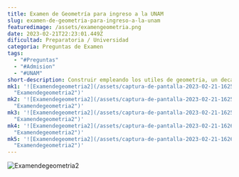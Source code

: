 ```yaml
---
title: Examen de Geometría para ingreso a la UNAM
slug: examen-de-geometria-para-ingreso-a-la-unam
featuredimage: /assets/examengeometria.png
date: 2023-02-21T22:23:01.449Z
dificultad: Preparatoria / Universidad
categoria: Preguntas de Examen
tags:
  - "#Preguntas"
  - "#Admision"
  - "#UNAM"
short-description: C﻿onstruir empleando los utiles de geometria, un decagoo regular ABCDEFHIJ
mk1: '![Examendegeometria2](/assets/captura-de-pantalla-2023-02-21-162501.jpg
  "Examendegeometria2")'
mk2: '![Examendegeometria2](/assets/captura-de-pantalla-2023-02-21-162516.jpg
  "Examendegeometria2")'
mk3: '![Examendegeometria2](/assets/captura-de-pantalla-2023-02-21-162532.jpg
  "Examendegeometria2")'
mk4: '![Examendegeometria2](/assets/captura-de-pantalla-2023-02-21-162604.jpg
  "Examendegeometria2")'
mk5: '![Examendegeometria2](/assets/captura-de-pantalla-2023-02-21-162617.jpg
  "Examendegeometria2")'
---
```

![Examendegeometria2](/assets/captura-de-pantalla-2023-02-21-162627.jpg "Examendegeometria2")